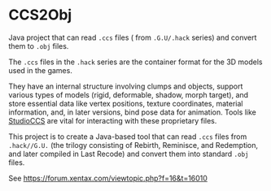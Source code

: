 # CCS2Obj
Java project that can read `.ccs` files ( from `.G.U/.hack` series) and convert them to `.obj` files.

The `.ccs` files in the `.hack` series are the container format for the 3D models used in the games.

They have an internal structure involving clumps and objects, support various types of models (rigid, deformable, shadow, morph target), and store essential data like vertex positions, texture coordinates, material information, and, in later versions, bind pose data for animation.
Tools like [StudioCCS](https://github.com/NCDyson/StudioCCS) are vital for interacting with these proprietary files.

This project is to create a Java-based tool that can read `.ccs` files from `.hack//G.U.` (the trilogy consisting of Rebirth, Reminisce, and Redemption, and later compiled in Last Recode) and convert them into standard `.obj` files.

See https://forum.xentax.com/viewtopic.php?f=16&t=16010

